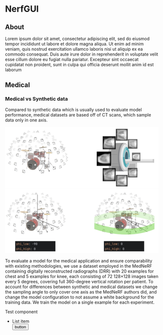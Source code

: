 # NerfGUI
## About
Lorem ipsum dolor sit amet, consectetur adipiscing elit, sed do eiusmod tempor incididunt ut labore et dolore magna aliqua. Ut enim ad minim veniam, quis nostrud exercitation ullamco laboris nisi ut aliquip ex ea commodo consequat. Duis aute irure dolor in reprehenderit in voluptate velit esse cillum dolore eu fugiat nulla pariatur. Excepteur sint occaecat cupidatat non proident, sunt in culpa qui officia deserunt mollit anim id est laborum
## Medical 
### Medical vs Synthetic data
Compared to synthetic data which is usually used to evaluate model performance, medical datasets are based off of CT scans, which sample data only in one axis.

![Test image!](assets/images/mednerf/Sampling_diff.jpg)
![Test image!](assets/images/mednerf/Untitled.jpg) 

To evaluate a model for the medical application and ensure comparability with existing methodologies, we use a dataset employed in the MedNeRF containing digitally reconstructed radiographs (DRR) with 20 examples for chest and 5 examples for knee, each consisting of 72 128×128 images taken every 5 degrees, covering full 360-degree vertical rotation per patient. To account
for differences between synthetic and medical datasets we change the sampling angle to only cover one axis as the MedNeRF authors did, and change the model configuration to not assume a white background for the training data. We train the model on a single example for each experiment.
<div class="test-componenent">
    <p>Test component</p>
<ul>
    <li>List item</li>
<button>button</button>
</ul>
</div>